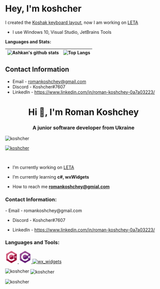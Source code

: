 # Hey, I'm koshcher
I created the [Koshak keyboard layout](https://koshcher.github.io/koshak-layout), now I am working on [LETA](https://github.com/Koshcher/LETA)
- I use Windows 10, Visual Studio, JetBrains Tools

**Languages and Stats:**

| ![Ashkan's github stats](https://github-readme-stats.vercel.app/api?username=Koshcher&show_icons=true&hide=contribs,issues&title_color=fff&icon_color=79ff97&text_color=9f9f9f&bg_color=151515) | ![Top Langs](https://github-readme-stats.vercel.app/api/top-langs/?username=Koshcher&theme=dracula&layout=compact&title_color=fff&icon_color=79ff97&text_color=9f9f9f&bg_color=151515) |
| ------------- | ------------- |

## Contact Information
- Email - romankoshchey@gmail.com
- Discord - Koshcher#7607
- LinkedIn - https://www.linkedin.com/in/roman-koshchey-0a7a03223/

<h1 align="center">Hi 👋, I'm Roman Koshchey</h1>
<h3 align="center">A junior software developer from Ukraine</h3>

<p align="left"> <img src="https://komarev.com/ghpvc/?username=koshcher&label=Profile%20views&color=0e75b6&style=flat" alt="koshcher" /> </p>

<p align="left"> <a href="https://github.com/ryo-ma/github-profile-trophy"><img src="https://github-profile-trophy.vercel.app/?username=koshcher" alt="koshcher" /></a> </p>

<p align="left"> <a href="https://twitter.com/" target="blank"><img src="https://img.shields.io/twitter/follow/?logo=twitter&style=for-the-badge" alt="" /></a> </p>

- I’m currently working on [LETA](https://github.com/Koshcher/LETA)

- I’m currently learning **c#, wxWidgets**

- How to reach me **romankoshchey@gmial.com**

<h3 align="left">Contact Information:</h3>
-  Email - romankoshchey@gmail.com

- Discord - Koshcher#7607

- LinkedIn - https://www.linkedin.com/in/roman-koshchey-0a7a03223/

<h3 align="left">Languages and Tools:</h3>
<p align="left"> <a href="https://www.w3schools.com/cpp/" target="_blank" rel="noreferrer"> <img src="https://raw.githubusercontent.com/devicons/devicon/master/icons/cplusplus/cplusplus-original.svg" alt="cplusplus" width="40" height="40"/> </a> <a href="https://www.w3schools.com/cs/" target="_blank" rel="noreferrer"> <img src="https://raw.githubusercontent.com/devicons/devicon/master/icons/csharp/csharp-original.svg" alt="csharp" width="40" height="40"/> </a> <a href="https://www.wxwidgets.org/" target="_blank" rel="noreferrer"> <img src="https://upload.wikimedia.org/wikipedia/commons/b/bb/WxWidgets.svg" alt="wx_widgets" width="40" height="40"/> </a> </p>

<p><img align="left" src="https://github-readme-stats.vercel.app/api/top-langs?username=koshcher&show_icons=true&locale=en&layout=compact" alt="koshcher" /></p>

<p>&nbsp;<img align="center" src="https://github-readme-stats.vercel.app/api?username=koshcher&show_icons=true&locale=en" alt="koshcher" /></p>

<p><img align="center" src="https://github-readme-streak-stats.herokuapp.com/?user=koshcher&" alt="koshcher" /></p>
